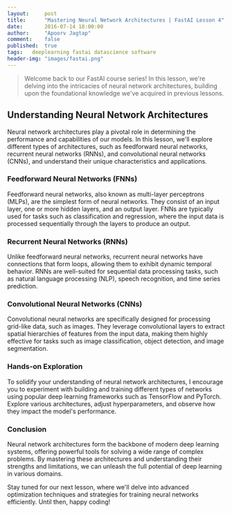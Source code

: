 ```yaml
---
layout:     post
title:      "Mastering Neural Network Architectures | FastAI Lesson 4"
date:       2016-07-14 18:00:00
author:     "Apoorv Jagtap"
comment:	false
published:  true
tags:	deeplearning fastai datascience software
header-img: "images/fastai.png"
---
```


> Welcome back to our FastAI course series! In this lesson, we're delving into the intricacies of neural network architectures, building upon the foundational knowledge we've acquired in previous lessons.

## Understanding Neural Network Architectures
Neural network architectures play a pivotal role in determining the performance and capabilities of our models. In this lesson, we'll explore different types of architectures, such as feedforward neural networks, recurrent neural networks (RNNs), and convolutional neural networks (CNNs), and understand their unique characteristics and applications.

### Feedforward Neural Networks (FNNs)
Feedforward neural networks, also known as multi-layer perceptrons (MLPs), are the simplest form of neural networks. They consist of an input layer, one or more hidden layers, and an output layer. FNNs are typically used for tasks such as classification and regression, where the input data is processed sequentially through the layers to produce an output.

### Recurrent Neural Networks (RNNs)
Unlike feedforward neural networks, recurrent neural networks have connections that form loops, allowing them to exhibit dynamic temporal behavior. RNNs are well-suited for sequential data processing tasks, such as natural language processing (NLP), speech recognition, and time series prediction.

### Convolutional Neural Networks (CNNs)
Convolutional neural networks are specifically designed for processing grid-like data, such as images. They leverage convolutional layers to extract spatial hierarchies of features from the input data, making them highly effective for tasks such as image classification, object detection, and image segmentation.

### Hands-on Exploration
To solidify your understanding of neural network architectures, I encourage you to experiment with building and training different types of networks using popular deep learning frameworks such as TensorFlow and PyTorch. Explore various architectures, adjust hyperparameters, and observe how they impact the model's performance.

### Conclusion
Neural network architectures form the backbone of modern deep learning systems, offering powerful tools for solving a wide range of complex problems. By mastering these architectures and understanding their strengths and limitations, we can unleash the full potential of deep learning in various domains.

Stay tuned for our next lesson, where we'll delve into advanced optimization techniques and strategies for training neural networks efficiently. Until then, happy coding!

